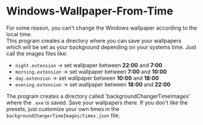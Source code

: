 # Windows-Wallpaper-From-Time
For some reason, you can't change the Windows wallpaper according to the local time. <br>
This program creates a directory where you can save your wallpapers which will be set as your background depending on your systems time. Just call the images files like:
- ```night.extension``` -> set wallpaper between **22:00** and **7:00**
- ```morning.extension``` -> set wallpaper between **7:00** and **10:00**
- ```day.extension``` -> set wallpaper between **10:00** and **18:00**
- ```evening.extension``` -> set wallpaper between **18:00** and **22:00**

The program creates a directory called 'backgroundChangerTimeImages' where the `.exe` is saved. Save your wallpapers there.
If you don't like the presets, just customize your own times in the `backgroundChangerTimeImages/times.json` file. 

